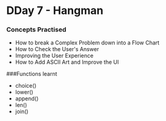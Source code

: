 # DDay 7 - Hangman

### Concepts Practised
- How to break a Complex Problem down into a Flow Chart
- How to Check the User's Answer
- Improving the User Experience
- How to Add ASCII Art and Improve the UI

###Functions learnt
- choice()
- lower()
- append()
- len()
- join()


